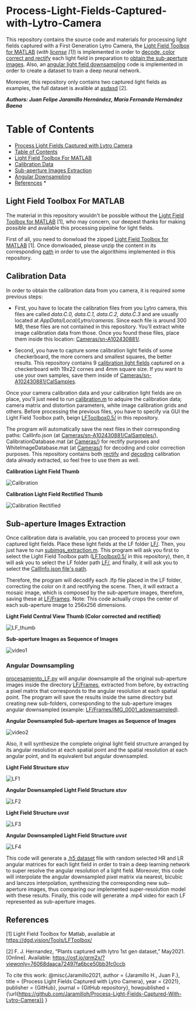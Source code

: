 # Process-Light-Fields-Captured-with-Lytro-Camera
This repository contains the source code and materials for processing light fields captured with a First Generation Lytro Camera, the [Light Field Toolbox for MATLAB](https://dgd.vision/Tools/LFToolbox/) (*with [license](LFToolbox0.5/LICENSE.txt) [1]*) is implemented in order to [decode, color correct and rectify](calibration.m) each light field in preparation to [obtain the sub-aperture images](subimgs_extraction.m). Also, an [angular light field downsampling](procesamiento_LF.py) code is implemented in order to create a dataset to train a deep neural network.

Moreover, this repository only contains two captured light fields as examples, the full dataset is avalible at [asdasd](asdasd) [2].

***Authors: Juan Felipe Jaramillo Hernández, María Fernanda Hernández Baena***

Table of Contents
=================

<!--ts-->
   * [Process Light Fields Captured with Lytro Camera](#Process-Light-Fields-Captured-with-Lytro-Camera)
   * [Table of Contents](#Table-of-Contents)
   * [Light Field Toolbox For MATLAB](#Light-Field-Toolbox-For-MATLAB)
   * [Calibration Data](#Calibration-Data)
   * [Sub-aperture Images Extraction](#Sub-aperture-Images-Extraction)
   * [Angular Downsampling](#Angular-Downsampling)
   * [References](#References)
      * 
<!--te-->

## Light Field Toolbox For MATLAB
The material in this repository wouldn't be possible without the [Light Field Toolbox for MATLAB](https://dgd.vision/Tools/LFToolbox/) [1], who may concern, our deepest thanks for making possible and available this processing pipeline for light fields.

First of all, you need to donwload the zipped [Light Field Toolbox for MATLAB](https://dgd.vision/Tools/LFToolbox/) [1]. Once donwloaded, please unzip the content in its corresponding [path](LFToolbox0.5) in order to use the algorithims implemented in this repository.

## Calibration Data
In order to obtain the calibration data from you camera, it is required some previous steps:

* First, you have to locate the calibration files from you Lytro camera, this files are called *data.C.0, data.C.1, data.C.2, data.C.3* and are usually located at *AppData/Local/Lytro/cameras*. Since each file is around 300 MB, these files are not contained in this repository. You'll extract white image calibration data from those. Once you found these files, place them inside this location: [Cameras/sn-A102430881/](Cameras/sn-A102430881/).

* Second, you have to capture some calibration light fields of some checkerboard, the more corners and smallest squares, the better results. This repository contains 9 [calibration light fields](Cameras/sn-A102430881/CalSamples) captured on a checkerboard with 19x22 cornes and 4mm square size. If you want to use your own samples, save them inside of [Cameras/sn-A102430881/CalSamples](Cameras/sn-A102430881/CalSamples).

Once your camera calibration data and your calibration light fields are on place, you'll just need to run [calibration.m](calibration.m) to adquire the calibration data; camera matrix and distortion parameters, white image calibration grids and others. Before processing the previous files, you have to specify via GUI the Light Field Toolbox path, beign [LFToolbox0.5/](LFToolbox0.5/) in this repository.

The program will automatically save the next files in their corresponding paths: CallInfo.json (at [Cameras/sn-A102430881/CalSamples/](Cameras/sn-A102430881/CalSamples/CallInfo.json)), CalibrationDatabase.mat (at [Cameras/](Cameras/CalibrationDatabase.mat)) for rectify purposes and WhiteImageDatabase.mat (at [Cameras/](Cameras/WhiteImageDatabase.mat)) for decoding and color correction purposes. This repository contains both [rectify](Cameras/sn-A102430881/CalSamples/CallInfo.json) and [decoding](Cameras/WhiteImageDatabase.mat) calibration data already extracted, so feel free to use them as well.

**Calibration Light Field Thumb**

![Calibration](Cameras/sn-A102430881/CalSamples/raw2__Decoded_Thumb.png)

**Calibration Light Field Rectified Thumb**

![Calibration Rectified](Cameras/sn-A102430881/CalSamples/raw2_rectified_Decoded_Thumb.png)

## Sub-aperture Images Extraction

Once calibration data is available, you can proceed to process your own captured light fields. Place these light fields at the LF folder [LF/](LF/). Then, you just have to run [subimgs_extraction.m](subimgs_extraction.m). This program will ask you first to select the Light Field Toolbox path ([LFToolbox0.5/](LFToolbox0.5) in this repository), then, it will ask you to select the LF folder path [LF/](LF/), and finally, it will ask you to select the [CallInfo.json file's path](Cameras/sn-A102430881/CalSamples/CalInfo.json).

Therefore, the program will decodify each .lfp file placed in the LF folder, correcting the color on it and rectifying the scene. Then, it will extract a mosaic image, which is composed by the sub-aperture images, therefore, saving these at [LF/Frames](LF/Frames). Note: This code actually crops the center of each sub-aperture image to 256x256 dimensions.

**Light Field Central View Thumb (Color corrected and rectified)**

![LF_thumb](LF/IMG_0001__Decoded_Thumb.png)

**Sub-aperture Images as Sequence of Images**

![video1](Resources/IMG_0001_video.gif)

### Angular Downsampling

[procesamiento_LF.py](procesamiento_LF.py) will angular downsample all the original sub-aperture images inside the directory [LF/Frames](LF/Frames), extracted from before, by extracting a pixel matrix that corresponds to the angular resolution at each spatial point. The program will save the results inside the same directory but creating new sub-folders, corresponding to the sub-aperture images angular downsampled (example: [LF/Frames/IMG_0001_adownsampled](LF/Frames/IMG_0001_adownsampled)). 

**Angular Downsampled Sub-aperture Images as Sequence of Images**

![video2](Resources/IMG_0001_adonwsampled.gif)

Also, it will synthesize the complete original light field structure arranged by its angular resolution at each spatial point and the spatial resolution at each angular point, and its equivalent but angular downsampled.

**Light Field Structure *stuv***

![LF1](LF/LF_stuv/IMG_0001/IMG_0001_stuv.png)

**Angular Downsampled Light Field Structure *stuv***

![LF2](LF/LF_stuv/IMG_0001_adownsampled/IMG_0001_adownsampled_stuv.png)

**Light Field Structure *uvst***

![LF3](LF/LF_uvst/IMG_0001/IMG_0001_uvst.png)

**Angular Downsampled Light Field Structure *uvst***

![LF4](LF/LF_uvst/IMG_0001_adownsampled/IMG_0001_adownsampled_uvst.png)

This code will generate a [.h5 dataset](https://drive.google.com/uc?id=1FkXZCNqhB57jSXJXwZC0nuWHVbpDKGPY) file with random selected HR and LR angular matrices for each light field in order to train a deep learning network to super resolve the angular resolution of a light field. Moreover, this code will interpolate the angular downsampled pixel matrix via nearest, bicubic and lanczos interpolation, synthesizing the corresponding new sub-aperture images, thus comparing our implemented super-resolution model with these results. Finally, this code will generate a .mp4 video for each LF represented as sub-aperture images.

## References

[1] Light Field Toolbox for Matlab, available at https://dgd.vision/Tools/LFToolbox/

[2] F. J. Hernandez, “Plants captured with lytro 1st gen  dataset,” May2021. [Online]. Available: https://osf.io/qrm2x/?viewonly=76068daaca72497fa6bce50bb3fc0ccb


To cite this work:
@misc{Jaramillo2021,
  author = {Jaramillo H., Juan F.},
  title = {Process Light Fields Captured with Lytro Camera},
  year = {2021},
  publisher = {GitHub},
  journal = {GitHub repository},
  howpublished = {\url{https://github.com/Jaramilloh/Process-Light-Fields-Captured-With-Lytro-Camera}}
}
